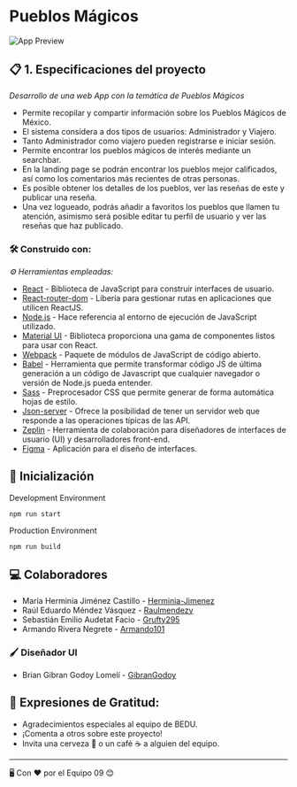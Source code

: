 # Pueblos Mágicos
![App Preview](https://www.elsoldemexico.com.mx/incoming/kt174w-facebook-pueblos-magicos-de-mexico.jpg/ALTERNATES/LANDSCAPE_1140/Facebook%20Pueblos%20M%C3%A1gicos%20de%20M%C3%A9xico.jpg)

## 📋 1. Especificaciones del proyecto

_Desarrollo de una web App con la temática de Pueblos Mágicos_ 

* Permite recopilar y compartir información sobre los Pueblos Mágicos de México.
* El sistema considera a dos tipos de usuarios: Administrador y Viajero.
* Tanto Administrador como viajero pueden registrarse e iniciar sesión.
* Permite encontrar los pueblos mágicos de interés mediante un searchbar.
* En la landing page se podrán encontrar los pueblos mejor calificados, así como los comentarios más recientes de otras personas.
* Es posible obtener los detalles de los pueblos, ver las reseñas de este y publicar una reseña.
* Una vez logueado, podrás añadir a favoritos los pueblos que llamen tu atención, asimismo será posible editar tu perfil de usuario y ver las reseñas que haz publicado.

### 🛠️ Construido con:

_⚙️ Herramientas empleadas:_

* [React](https://es.reactjs.org/) - Biblioteca de JavaScript para construir interfaces de usuario.
* [React-router-dom](https://reactrouter.com/web/guides/quick-start) -  Libería para gestionar rutas en aplicaciones que utilicen ReactJS.
* [Node.js](https://nodejs.dev/) - Hace referencia al entorno de ejecución de JavaScript utilizado.
* [Material UI](https://material-ui.com/) - Biblioteca proporciona una gama de componentes listos para usar con React.
* [Webpack](https://webpack.js.org/) - Paquete de módulos de JavaScript de código abierto.
* [Babel](https://babeljs.io/) - Herramienta que permite transformar código JS de última generación a un código de Javascript que cualquier navegador o versión de Node.js pueda entender.
* [Sass](https://sass-lang.com/) - Preprocesador CSS que permite generar de forma automática hojas de estilo. 
* [Json-server](https://www.npmjs.com/package/json-server) - Ofrece la posibilidad de tener un servidor web que responde a las operaciones típicas de las API.
* [Zeplin](https://zeplin.io/) - Herramienta de colaboración para diseñadores de interfaces de usuario (UI) y desarrolladores front-end.
* [Figma](https://www.figma.com/) - Aplicación para el diseño de interfaces.

## 🚀 Inicialización

Development Environment

```
npm run start
```

Production Environment

```
npm run build
```

## 💻 Colaboradores

* María Herminia Jiménez Castillo - [Herminia-Jimenez](https://github.com/Herminia-Jimenez/)
* Raúl Eduardo Méndez Vásquez - [Raulmendezv](https://github.com/Raulmendezv)
* Sebastián Emilio Audetat Facio - [Grufty295](https://github.com/Grufty295)
* Armando Rivera Negrete - [Armando101](https://github.com/Armando101)

### 🖌️ Diseñador UI
* Brian Gibran Godoy Lomelí - [GibranGodoy](https://github.com/GibranGodoy)

## 🎁 Expresiones de Gratitud:

* Agradecimientos especiales al equipo de BEDU.
* ¡Comenta a otros sobre este proyecto!
* Invita una cerveza 🍺 o un café ☕ a alguien del equipo. 

---
🖥 Con ❤️ por el Equipo 09 😊
